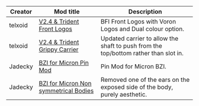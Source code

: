 | Creator | Mod title | Description |
| --- | --- | --- |
|telxoid|[V2.4 & Trident Front Logos](https://github.com/clee/VoronBFI/tree/main/usermods/telxoid)| BFI Front Logos with Voron Logos and Dual colour option.
|telxoid|[V2.4 & Trident Grippy Carrier](https://github.com/clee/VoronBFI/tree/main/usermods/telxoid)| Updated carrier to allow the shaft to push from the top/bottom rather than slot in.
|Jadecky|[BZI for Micron Pin Mod](https://github.com/clee/VoronBFI/tree/main/usermods/Jadecky)| Pin Mod for Micron BZI.
|Jadecky|[BZI for Micron Non symmetrical Bodies](https://github.com/Jadecky/VoronBFI/tree/main/usermods/Jadecky)| Removed one of the ears on the exposed side of the body, purely aesthetic.
